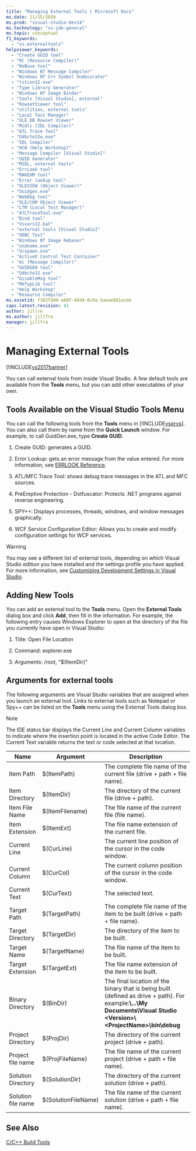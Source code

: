 ```yaml
---
title: "Managing External Tools | Microsoft Docs"
ms.date: 11/15/2016
ms.prod: "visual-studio-dev14"
ms.technology: "vs-ide-general"
ms.topic: conceptual
f1_keywords:
  - "vs.externaltools"
helpviewer_keywords:
  - "Create GUID tool"
  - "RC (Resource Compiler)"
  - "ReBase tool"
  - "Windows NT Message Compiler"
  - "Windows NT C++ Symbol Undecorator"
  - "tstcon32.exe"
  - "Type Library Generator"
  - "Windows NT Image Binder"
  - "tools [Visual Studio], external"
  - "RowsetViewer tool"
  - "utilities, external tools"
  - "Local Test Manager"
  - "OLE DB Rowset Viewer"
  - "Midlc (IDL Compiler)"
  - "ATL Trace Tool"
  - "Odbcte32w.exe"
  - "IDL Compiler"
  - "HCW (Help Workshop)"
  - "Message Compiler [Visual Studio]"
  - "UUID Generator"
  - "MIDL, external tools"
  - "ErrLook tool"
  - "MAKEHM tool"
  - "Error lookup tool"
  - "OLEVIEW (Object Viewer)"
  - "Uuidgen.exe"
  - "WebDbg tool"
  - "OLE/COM Object Viewer"
  - "LTM (Local Test Manager)"
  - "ATLTraceTool.exe"
  - "Bind tool"
  - "Vsvars32.bat"
  - "external tools [Visual Studio]"
  - "ODBC Test"
  - "Windows NT Image Rebaser"
  - "undname.exe"
  - "Vcspawn.exe"
  - "ActiveX Control Test Container"
  - "mc (Message Compiler)"
  - "GUIDGEN tool"
  - "Odbcte32.exe"
  - "DisableMsg tool"
  - "MkTypLib tool"
  - "Help Workshop"
  - "Resource Compiler"
ms.assetid: f382fd40-a98f-4934-8c9a-5aeae881acde
caps.latest.revision: 41
author: jillre
ms.author: jillfra
manager: jillfra
---
```

# Managing External Tools
[!INCLUDE[vs2017banner](../includes/vs2017banner.md)]

You can call external tools from inside Visual Studio. A few default tools are available from the **Tools** menu, but you can add other executables of your own.

## Tools Available on the Visual Studio Tools Menu
 You can call the following tools from the **Tools** menu in [!INCLUDE[vsprvs](../includes/vsprvs-md.md)]. You can also call them by name from the **Quick Launch** window. For example, to call GuidGen.exe, type **Create GUID**.

1. Create GUID: generates a GUID.

2. Error Lookup: gets an error message from the value entered. For more information, see [ERRLOOK Reference](https://msdn.microsoft.com/library/6040ffc1-2355-4a45-8998-84cbcba4ca91).

3. ATL/MFC Trace Tool: shows debug trace messages in the ATL and MFC sources.

4. PreEmptive Protection - Dotfuscator: Protects .NET programs against reverse engineering.

5. SPY++: Displays processes, threads, windows, and window messages graphically.

6. WCF Service Configuration Editor: Allows you to create and modify configuration settings for WCF services.

> [!WARNING]
> You may see a different list of external tools, depending on which Visual Studio edition you have installed and the settings profile you have applied. For more information, see [Customizing Development Settings in Visual Studio](https://msdn.microsoft.com/22c4debb-4e31-47a8-8f19-16f328d7dcd3).

## Adding New Tools
 You can add an external tool to the **Tools** menu. Open the **External Tools** dialog box and click **Add**, then fill in the information. For example, the following entry causes Windows Explorer to open at the directory of the file you currently have open in Visual Studio:

1. Title: Open File Location

2. Command: explorer.exe

3. Arguments: /root, "$(ItemDir)"

## Arguments for external tools
 The following arguments are Visual Studio variables that are assigned when you launch an external tool. Links to external tools such as Notepad or Spy++ can be listed on the **Tools** menu using the External Tools dialog box.

> [!NOTE]
> The IDE status bar displays the Current Line and Current Column variables to indicate where the insertion point is located in the active Code Editor. The Current Text variable returns the text or code selected at that location.

|Name|Argument|Description|
|----------|--------------|-----------------|
|Item Path|$(ItemPath)|The complete file name of the current file (drive + path + file name).|
|Item Directory|$(ItemDir)|The directory of the current file (drive + path).|
|Item File Name|$(ItemFilename)|The file name of the current file (file name).|
|Item Extension|$(ItemExt)|The file name extension of the current file.|
|Current Line|$(CurLine)|The current line position of the cursor in the code window.|
|Current Column|$(CurCol)|The current column position of the cursor in the code window.|
|Current Text|$(CurText)|The selected text.|
|Target Path|$(TargetPath)|The complete file name of the item to be built (drive + path + file name).|
|Target Directory|$(TargetDir)|The directory of the item to be built.|
|Target Name|$(TargetName)|The file name of the item to be built.|
|Target Extension|$(TargetExt)|The file name extension of the item to be built.|
|Binary Directory|$(BinDir)|The final location of the binary that is being built (defined as drive + path). For example:**\\...\My Documents\Visual Studio \<Version>\\<ProjectName\>\bin\debug**|
|Project Directory|$(ProjDir)|The directory of the current project (drive + path).|
|Project file name|$(ProjFileName)|The file name of the current project (drive + path + file name).|
|Solution Directory|$(SolutionDir)|The directory of the current solution (drive + path).|
|Solution file name|$(SolutionFileName)|The file name of the current solution (drive + path + file name).|

## See Also
 [C/C++ Build Tools](https://msdn.microsoft.com/library/48d9daf4-6bbf-473a-8ce2-bf2923b69f80)
